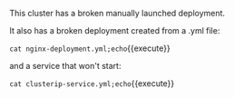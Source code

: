This cluster has a broken manually launched deployment.

It also has a broken deployment created from a .yml file:

`cat nginx-deployment.yml;echo`{{execute}}

and a service that won't start:

`cat clusterip-service.yml;echo`{{execute}}
